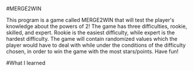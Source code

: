 #MERGE2WIN

This program is a game called MERGE2WIN that will test the player's knowledge about the powers of 2! The game has three difficulties, rookie, skilled, and expert. Rookie is the easiest difficulty, while expert is the hardest difficulty. The game will contain randomized values which the player would have to deal with while under the conditions of the difficulty chosen, in order to win the game with the most stars/points. Have fun!

#What I learned
